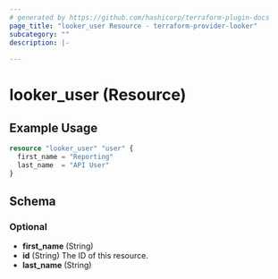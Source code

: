 ```yaml
---
# generated by https://github.com/hashicorp/terraform-plugin-docs
page_title: "looker_user Resource - terraform-provider-looker"
subcategory: ""
description: |-
  
---
```


# looker_user (Resource)



## Example Usage

```terraform
resource "looker_user" "user" {
  first_name = "Reporting"
  last_name  = "API User"
}
```

<!-- schema generated by tfplugindocs -->
## Schema

### Optional

- **first_name** (String)
- **id** (String) The ID of this resource.
- **last_name** (String)


